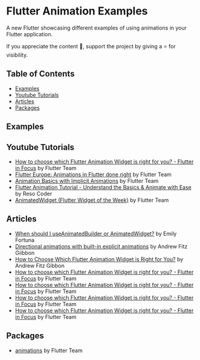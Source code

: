# Flutter Animation Examples

A new Flutter showcasing different examples of using animations in your Flutter application.


If you appreciate the content 📖, support the project by giving a ⭐ for visibility.


## Table of Contents

- [Examples](#examples)
- [Youtube Tutorials](#youtube-tutorials)
- [Articles](#articles)
- [Packages](#packages)


## Examples


## Youtube Tutorials

* [How to choose which Flutter Animation Widget is right for you? - Flutter in Focus](https://www.youtube.com/watch?v=GXIJJkq_H8g) by Flutter Team
* [Flutter Europe: Animations in Flutter done right](https://www.youtube.com/watch?v=wnARLByOtKA) by Flutter Team
* [Animation Basics with Implicit Animations](https://www.youtube.com/watch?v=IVTjpW3W33s) by Flutter Team
* [Flutter Animation Tutorial - Understand the Basics & Animate with Ease](https://www.youtube.com/watch?v=txLvvlooT20) by Reso Coder
* [AnimatedWidget (Flutter Widget of the Week)](https://www.youtube.com/watch?v=LKKgYpC-EPQ) by Flutter Team



## Articles
* [When should I useAnimatedBuilder or AnimatedWidget?](https://medium.com/flutter/when-should-i-useanimatedbuilder-or-animatedwidget-57ecae0959e8) by Emily Fortuna
* [Directional animations with built-in explicit animations](https://medium.com/flutter/directional-animations-with-built-in-explicit-animations-3e7c5e6fbbd7) by Andrew Fitz Giibbon
* [How to Choose Which Flutter Animation Widget is Right for You?](https://medium.com/flutter/how-to-choose-which-flutter-animation-widget-is-right-for-you-79ecfb7e72b5) by Andrew Fitz Gibbon
* [How to choose which Flutter Animation Widget is right for you? - Flutter in Focus](https://www.youtube.com/watch?v=GXIJJkq_H8g) by Flutter Team
* [How to choose which Flutter Animation Widget is right for you? - Flutter in Focus](https://www.youtube.com/watch?v=GXIJJkq_H8g) by Flutter Team
* [How to choose which Flutter Animation Widget is right for you? - Flutter in Focus](https://www.youtube.com/watch?v=GXIJJkq_H8g) by Flutter Team
* [How to choose which Flutter Animation Widget is right for you? - Flutter in Focus](https://www.youtube.com/watch?v=GXIJJkq_H8g) by Flutter Team



## Packages
- [animations](https://pub.dev/packages/animations) by Flutter Team







